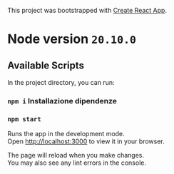 This project was bootstrapped with [Create React App](https://github.com/facebook/create-react-app).

# Node version `20.10.0`

## Available Scripts

In the project directory, you can run:

### `npm i` Installazione dipendenze

### `npm start`

Runs the app in the development mode.\
Open [http://localhost:3000](http://localhost:3000) to view it in your browser.

The page will reload when you make changes.\
You may also see any lint errors in the console.

#
